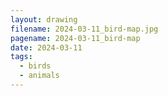 ```yaml
---
layout: drawing
filename: 2024-03-11_bird-map.jpg
pagename: 2024-03-11_bird-map
date: 2024-03-11
tags:
  - birds
  - animals
---
```

